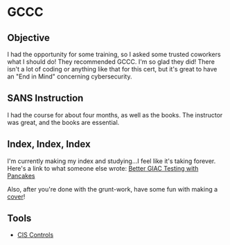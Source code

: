 # GCCC

## Objective
I had the opportunity for some training, so I asked some trusted coworkers what I should do!  They recommended GCCC.  I'm so glad they did!
There isn't a lot of coding or anything like that for this cert, but it's great to have an "End in Mind" concerning cybersecurity.

## SANS Instruction
I had the course for about four months, as well as the books.  The instructor was great, and the books are essential.  

## Index, Index, Index
I'm currently making my index and studying...I feel like it's taking forever.  Here's a link to what someone else wrote:
[Better GIAC Testing with Pancakes](https://tisiphone.net/2015/08/18/giac-testing/)

Also, after you're done with the grunt-work, have some fun with making a [cover](https://orlybooks.com/)!

## Tools
- [CIS Controls](https://www.cisecurity.org/controls/cis-controls-list)
